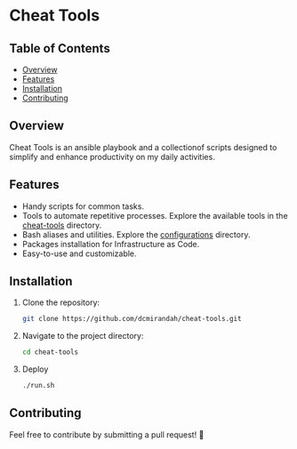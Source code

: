 # Cheat Tools

## Table of Contents

- [Overview](#overview)
- [Features](#features)
- [Installation](#installation)
- [Contributing](#contributing)

## Overview

Cheat Tools is an ansible playbook and a collectionof scripts designed to simplify and enhance productivity on my daily activities.

## Features

- Handy scripts for common tasks.
- Tools to automate repetitive processes. Explore the available tools in the [cheat-tools](cheat-tools/readme.md) directory.
- Bash aliases and utilities. Explore the [configurations](configurations) directory.
- Packages installation for Infrastructure as Code.
- Easy-to-use and customizable.

## Installation

1. Clone the repository:

    ```bash
    git clone https://github.com/dcmirandah/cheat-tools.git
    ```

2. Navigate to the project directory:

    ```bash
    cd cheat-tools
    ```

3. Deploy

    ```bash
    ./run.sh
    ```

## Contributing

Feel free to contribute by submitting a pull request! 🚀
